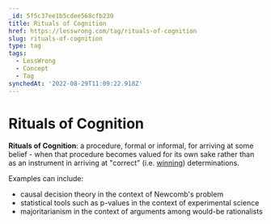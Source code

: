 ```yaml
---
_id: 5f5c37ee1b5cdee568cfb230
title: Rituals of Cognition
href: https://lesswrong.com/tag/rituals-of-cognition
slug: rituals-of-cognition
type: tag
tags:
  - LessWrong
  - Concept
  - Tag
synchedAt: '2022-08-29T11:09:22.918Z'
---
```


# Rituals of Cognition

**Rituals of Cognition**: a procedure, formal or informal, for arriving at some belief - when that procedure becomes valued for its own sake rather than as an instrument in arriving at "correct" (i.e. [winning](https://wiki.lesswrong.com/wiki/winning)) determinations.

Examples can include:

- causal decision theory in the context of Newcomb's problem
- statistical tools such as p-values in the context of experimental science
- majoritarianism in the context of arguments among would-be rationalists
